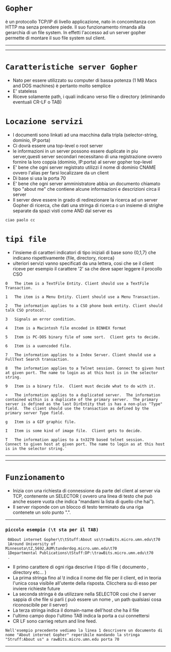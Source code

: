 # `Gopher `
è un protocollo TCP/IP di livello applicazione, nato in concomitanza con HTTP ma senza prendere piede.
Il suo funzionamento rimanda alla gerarchia di un file system. In effetti l'accesso ad un server gopher permette di montare 
il suo file system sul client.

---
---


# `Caratteristiche server Gopher`
* Nato per essere utilizzato su computer di bassa potenza (1 MB Macs and DOS machines) è pertanto molto semplice
* E' stateless
* Riceve solamente path, i quali indicano verso file o directory (eliminando eventuali CR-LF o TAB)

# `Locazione servizi`
* I documenti sono linkati ad una macchina dalla tripla (selector-string, dominio, IP:porta)
* Ci dovrà essere una top-level o root server
* le informazioni in un server possono essere duplicate in piu server,questi server secondari necessitano di una registrazione ovvero fornire la loro coppia (dominio, IP:porta) al server gopher top-level
* E' bene che ogni server registrato utilizzi il nome di dominio CNAME ovvero l'alias per farsi localizzare da un client
* Di base si usa la porta 70
* E' bene che ogni server amministratore abbia un documento chiamato tipo "about me" che contiene alcune informazioni e descrizioni circa il server
* Il server deve essere in grado di redirezionare la ricerca ad un server Gopher di ricerca, che dati una stringa di ricerca o un insieme di strighe separate da spazi visti come AND dal server es
``` 
ciao paolo cc
```

# `tipi file`
* l'insieme di caratteri indicatori di tipo iniziali di base sono {0,1,7} che indicano rispettivamente {file, directory, ricerca}
* ulteriori servizi vanno specificati da una lettera, cosi che se il client riceve per esempio il carattere '2' sa che deve saper leggere il procollo CSO


```
0   The item is a TextFile Entity. Client should use a TextFile Transaction.

1   The item is a Menu Entity. Client should use a Menu Transaction.

2   The information applies to a CSO phone book entity. Client should talk CSO protocol.

3   Signals an error condition.

4   Item is a Macintosh file encoded in BINHEX format

5   Item is PC-DOS binary file of some sort.  Client gets to decide.

6   Item is a uuencoded file.

7   The information applies to a Index Server. Client should use a FullText Search transaction.

8   The information applies to a Telnet session. Connect to given host at given port. The name to login as at this host is in the selector string.

9   Item is a binary file.  Client must decide what to do with it.

+   The information applies to a duplicated server.  The information contained within is a duplicate of the primary server.  The primary server is defined as the last DirEntity that is has a non-plus "Type" field.  The client should use the transaction as defined by the primary server Type field.

g   Item is a GIF graphic file.

I   Item is some kind of image file.  Client gets to decide.

T   The information applies to a tn3270 based telnet session.
Connect to given host at given port. The name to login as at this host is in the selector string.`
```

---
---

# `Funzionamento`
* Inizia con una richiesta di connessione da parte del client al server via TCP, contenente un SELECTOR ( ovvero una linea 
di testo che può anche essere vuota che indica "mandami la lista di quello che hai").
* Il server risponde con un blocco di testo terminato da una riga contenete un solo punto ".".
---
### `piccolo esempio (\t sta per il TAB)`
```
 0About internet Gopher\t\tStuff:About us\trawBits.micro.umn.edu\t70
 1Around University of Minnesota\tZ,5692,AUM\tunderdog.micro.umn.edu\t70
 1Departmental Publications\tStuff:DP:\trawBits.micro.umn.edu\t70
 .
```
* Il primo carattere di ogni riga descrive il tipo di file ( documento , directory etc... )
* La prima stringa fino al \t indica il nome del file per il client, ed in teoria l'unica cosa visibile
all'utente della risposta. Clicchera su di esso per inviere richieste future
* La seconda stringa è da utilizzare nella SELECTOR cosi che il server sappia di che file si parli
( può essere un nome , un path qualsiasi cosa riconoscibile per il server)
* La terza stringa indica il domain-name dell'host che ha il file
* l'ultimo campo dopo l'ultimo TAB indica la porta a cui connettersi
* CR LF sono carrieg return and line feed.
```
Nell'esempio precedente vediamo la linea 1 descrivere un documento di nome "About internet Gopher" reperibile mandando la stringa "Struff:About us" a rawBits.micro.umn.edu porta 70
```
---
